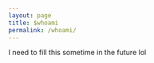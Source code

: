 ```yaml
---
layout: page
title: $whoami
permalink: /whoami/
---
```


I need to fill this sometime in the future lol
